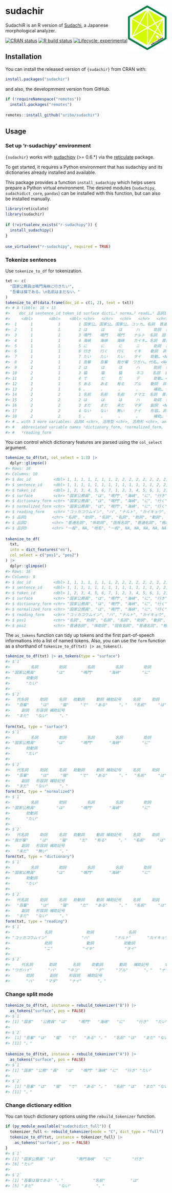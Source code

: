 
<!-- README.md is generated from README.Rmd. Please edit that file -->

# sudachir <a href='https://uribo.github.io/sudachir/'><img src='man/figures/logo.png' align="right" height="139" /></a>

SudachiR is an R version of
[Sudachi](https://github.com/WorksApplications/sudachi.rs), a Japanese
morphological analyzer.

<!-- badges: start -->

[![CRAN
status](https://www.r-pkg.org/badges/version/sudachir)](https://CRAN.R-project.org/package=sudachir)
[![R build
status](https://github.com/uribo/sudachir/workflows/R-CMD-check/badge.svg)](https://github.com/uribo/sudachir/actions)
[![Lifecycle:
experimental](https://img.shields.io/badge/lifecycle-experimental-orange.svg)](https://www.tidyverse.org/lifecycle/#experimental)
<!-- badges: end -->

## Installation

You can install the released version of `{sudachir}` from CRAN with:

``` r
install.packages("sudachir")
```

and also, the developmment version from GitHub.

``` r
if (!requireNamespace("remotes"))
  install.packages("remotes")

remotes::install_github("uribo/sudachir")
```

## Usage

### Set up ‘r-sudachipy’ environment

`{sudachir}` works with
[sudachipy](https://github.com/WorksApplications/sudachi.rs/tree/develop/python)
(\>= 0.6.\*) via the
[reticulate](https://github.com/rstudio/reticulate/) package.

To get started, it requires a Python environment that has sudachipy and
its dictionaries already installed and available.

This package provides a function `install_sudachipy` which helps users
prepare a Python virtual environment. The desired modules (`sudachipy`,
`sudachidict_core`, `pandas`) can be installed with this function, but
can also be installed manually.

``` r
library(reticulate)
library(sudachir)

if (!virtualenv_exists("r-sudachipy")) {
  install_sudachipy()
}

use_virtualenv("r-sudachipy", required = TRUE)
```

### Tokenize sentences

Use `tokenize_to_df` for tokenization.

``` r
txt <- c(
  "国家公務員は鳴門海峡に行きたい",
  "吾輩は猫である。\n名前はまだない。"
)
tokenize_to_df(data.frame(doc_id = c(1, 2), text = txt))
#> # A tibble: 18 × 13
#>    doc_id sentence_id token_id surface dicti…¹ norma…² readi…³ 品詞1 品詞2 品詞3
#>     <dbl>       <dbl>    <dbl> <chr>   <chr>   <chr>   <chr>   <chr> <chr> <chr>
#>  1      1           1        1 国家公… 国家公… 国家公… コッカ… 名詞  普通… 一般 
#>  2      1           1        2 は      は      は      ハ      助詞  係助… <NA> 
#>  3      1           1        3 鳴門    鳴門    鳴門    ナルト  名詞  固有… 地名 
#>  4      1           1        4 海峡    海峡    海峡    カイキ… 名詞  普通… 一般 
#>  5      1           1        5 に      に      に      ニ      助詞  格助… <NA> 
#>  6      1           1        6 行き    行く    行く    イキ    動詞  非自… <NA> 
#>  7      1           1        7 たい    たい    たい    タイ    助動… <NA>  <NA> 
#>  8      2           1        1 吾輩    吾輩    我が輩  ワガハ… 代名… <NA>  <NA> 
#>  9      2           1        2 は      は      は      ハ      助詞  係助… <NA> 
#> 10      2           1        3 猫      猫      猫      ネコ    名詞  普通… 一般 
#> 11      2           1        4 で      だ      だ      デ      助動… <NA>  <NA> 
#> 12      2           1        5 ある    ある    有る    アル    動詞  非自… <NA> 
#> 13      2           1        6 。      。      。      。      補助… 句点  <NA> 
#> 14      2           2        1 名前    名前    名前    ナマエ  名詞  普通… 一般 
#> 15      2           2        2 は      は      は      ハ      助詞  係助… <NA> 
#> 16      2           2        3 まだ    まだ    未だ    マダ    副詞  <NA>  <NA> 
#> 17      2           2        4 ない    ない    無い    ナイ    形容… 非自… <NA> 
#> 18      2           2        5 。      。      。      。      補助… 句点  <NA> 
#> # … with 3 more variables: 品詞4 <chr>, 活用型 <chr>, 活用形 <chr>, and
#> #   abbreviated variable names ¹​dictionary_form, ²​normalized_form,
#> #   ³​reading_form
```

You can control which dictionary features are parsed using the
`col_select` argument.

``` r
tokenize_to_df(txt, col_select = 1:3) |>
  dplyr::glimpse()
#> Rows: 18
#> Columns: 10
#> $ doc_id          <dbl> 1, 1, 1, 1, 1, 1, 1, 2, 2, 2, 2, 2, 2, 2, 2, 2, 2, 2
#> $ sentence_id     <dbl> 1, 1, 1, 1, 1, 1, 1, 1, 1, 1, 1, 1, 1, 2, 2, 2, 2, 2
#> $ token_id        <dbl> 1, 2, 3, 4, 5, 6, 7, 1, 2, 3, 4, 5, 6, 1, 2, 3, 4, 5
#> $ surface         <chr> "国家公務員", "は", "鳴門", "海峡", "に", "行き", "た…
#> $ dictionary_form <chr> "国家公務員", "は", "鳴門", "海峡", "に", "行く", "た…
#> $ normalized_form <chr> "国家公務員", "は", "鳴門", "海峡", "に", "行く", "た…
#> $ reading_form    <chr> "コッカコウムイン", "ハ", "ナルト", "カイキョウ", "ニ"…
#> $ 品詞1           <chr> "名詞", "助詞", "名詞", "名詞", "助詞", "動詞", "助動…
#> $ 品詞2           <chr> "普通名詞", "係助詞", "固有名詞", "普通名詞", "格助詞"…
#> $ 品詞3           <chr> "一般", NA, "地名", "一般", NA, NA, NA, NA, NA, "一般"…

tokenize_to_df(
  txt, 
  into = dict_features("en"),
  col_select = c("pos1", "pos2")
) |>
  dplyr::glimpse()
#> Rows: 18
#> Columns: 9
#> $ doc_id          <dbl> 1, 1, 1, 1, 1, 1, 1, 2, 2, 2, 2, 2, 2, 2, 2, 2, 2, 2
#> $ sentence_id     <dbl> 1, 1, 1, 1, 1, 1, 1, 1, 1, 1, 1, 1, 1, 2, 2, 2, 2, 2
#> $ token_id        <dbl> 1, 2, 3, 4, 5, 6, 7, 1, 2, 3, 4, 5, 6, 1, 2, 3, 4, 5
#> $ surface         <chr> "国家公務員", "は", "鳴門", "海峡", "に", "行き", "た…
#> $ dictionary_form <chr> "国家公務員", "は", "鳴門", "海峡", "に", "行く", "た…
#> $ normalized_form <chr> "国家公務員", "は", "鳴門", "海峡", "に", "行く", "た…
#> $ reading_form    <chr> "コッカコウムイン", "ハ", "ナルト", "カイキョウ", "ニ"…
#> $ pos1            <chr> "名詞", "助詞", "名詞", "名詞", "助詞", "動詞", "助動…
#> $ pos2            <chr> "普通名詞", "係助詞", "固有名詞", "普通名詞", "格助詞"…
```

The `as_tokens` function can tidy up tokens and the first part-of-speech
informations into a list of named tokens. Also, you can use the `form`
function as a shorthand of `tokenize_to_df(txt) |> as_tokens()`.

``` r
tokenize_to_df(txt) |> as_tokens(type = "surface")
#> $`1`
#>         名詞         助詞         名詞         名詞         助詞         動詞 
#> "国家公務員"         "は"       "鳴門"       "海峡"         "に"       "行き" 
#>       助動詞 
#>       "たい" 
#> 
#> $`2`
#>   代名詞     助詞     名詞   助動詞     動詞 補助記号     名詞     助詞 
#>   "吾輩"     "は"     "猫"     "で"   "ある"     "。"   "名前"     "は" 
#>     副詞   形容詞 補助記号 
#>   "まだ"   "ない"     "。"

form(txt, type = "surface")
#> $`1`
#>         名詞         助詞         名詞         名詞         助詞         動詞 
#> "国家公務員"         "は"       "鳴門"       "海峡"         "に"       "行き" 
#>       助動詞 
#>       "たい" 
#> 
#> $`2`
#>   代名詞     助詞     名詞   助動詞     動詞 補助記号     名詞     助詞 
#>   "吾輩"     "は"     "猫"     "で"   "ある"     "。"   "名前"     "は" 
#>     副詞   形容詞 補助記号 
#>   "まだ"   "ない"     "。"
form(txt, type = "normalized")
#> $`1`
#>         名詞         助詞         名詞         名詞         助詞         動詞 
#> "国家公務員"         "は"       "鳴門"       "海峡"         "に"       "行く" 
#>       助動詞 
#>       "たい" 
#> 
#> $`2`
#>   代名詞     助詞     名詞   助動詞     動詞 補助記号     名詞     助詞 
#> "我が輩"     "は"     "猫"     "だ"   "有る"     "。"   "名前"     "は" 
#>     副詞   形容詞 補助記号 
#>   "未だ"   "無い"     "。"
form(txt, type = "dictionary")
#> $`1`
#>         名詞         助詞         名詞         名詞         助詞         動詞 
#> "国家公務員"         "は"       "鳴門"       "海峡"         "に"       "行く" 
#>       助動詞 
#>       "たい" 
#> 
#> $`2`
#>   代名詞     助詞     名詞   助動詞     動詞 補助記号     名詞     助詞 
#>   "吾輩"     "は"     "猫"     "だ"   "ある"     "。"   "名前"     "は" 
#>     副詞   形容詞 補助記号 
#>   "まだ"   "ない"     "。"
form(txt, type = "reading")
#> $`1`
#>               名詞               助詞               名詞               名詞 
#> "コッカコウムイン"               "ハ"           "ナルト"       "カイキョウ" 
#>               助詞               動詞             助動詞 
#>               "ニ"             "イキ"             "タイ" 
#> 
#> $`2`
#>     代名詞       助詞       名詞     助動詞       動詞   補助記号       名詞 
#> "ワガハイ"       "ハ"     "ネコ"       "デ"     "アル"       "。"   "ナマエ" 
#>       助詞       副詞     形容詞   補助記号 
#>       "ハ"     "マダ"     "ナイ"       "。"
```

### Change split mode

``` r
tokenize_to_df(txt, instance = rebuild_tokenizer("B")) |>
  as_tokens("surface", pos = FALSE)
#> $`1`
#> [1] "国家"   "公務員" "は"     "鳴門"   "海峡"   "に"     "行き"   "たい"  
#> 
#> $`2`
#>  [1] "吾輩" "は"   "猫"   "で"   "ある" "。"   "名前" "は"   "まだ" "ない"
#> [11] "。"

tokenize_to_df(txt, instance = rebuild_tokenizer("A")) |>
  as_tokens("surface", pos = FALSE)
#> $`1`
#> [1] "国家" "公務" "員"   "は"   "鳴門" "海峡" "に"   "行き" "たい"
#> 
#> $`2`
#>  [1] "吾輩" "は"   "猫"   "で"   "ある" "。"   "名前" "は"   "まだ" "ない"
#> [11] "。"
```

### Change dictionary edition

You can touch dictionary options using the `rebuild_tokenizer` function.

``` r
if (py_module_available("sudachidict_full")) {
  tokenizer_full <- rebuild_tokenizer(mode = "C", dict_type = "full")
  tokenize_to_df(txt, instance = tokenizer_full) |>
    as_tokens("surface", pos = FALSE)
}
#> $`1`
#> [1] "国家公務員" "は"         "鳴門海峡"   "に"         "行き"      
#> [6] "たい"      
#> 
#> $`2`
#> [1] "吾輩は猫である" "。"             "名前"           "は"            
#> [5] "まだ"           "ない"           "。"
```
